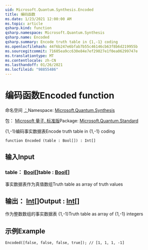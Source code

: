 ```yaml
---
uid: Microsoft.Quantum.Synthesis.Encoded
title: 编码函数
ms.date: 1/23/2021 12:00:00 AM
ms.topic: article
qsharp.kind: function
qsharp.namespace: Microsoft.Quantum.Synthesis
qsharp.name: Encoded
qsharp.summary: Encode truth table in {1,-1} coding
ms.openlocfilehash: 44f6b247e6bfab7b55c46146cb63f8b6d219955b
ms.sourcegitcommit: 71605ea9cc630e84e7ef29027e1f0ea06299747e
ms.translationtype: MT
ms.contentlocale: zh-CN
ms.lasthandoff: 01/26/2021
ms.locfileid: "98855486"
---
```

# <a name="encoded-function"></a><span data-ttu-id="0a687-102">编码函数</span><span class="sxs-lookup"><span data-stu-id="0a687-102">Encoded function</span></span>

<span data-ttu-id="0a687-103">命名空间 [：](xref:Microsoft.Quantum.Synthesis)</span><span class="sxs-lookup"><span data-stu-id="0a687-103">Namespace: [Microsoft.Quantum.Synthesis](xref:Microsoft.Quantum.Synthesis)</span></span>

<span data-ttu-id="0a687-104">包： [Microsoft 量子. 标准版](https://nuget.org/packages/Microsoft.Quantum.Standard)</span><span class="sxs-lookup"><span data-stu-id="0a687-104">Package: [Microsoft.Quantum.Standard](https://nuget.org/packages/Microsoft.Quantum.Standard)</span></span>


<span data-ttu-id="0a687-105">{1,-1}编码事实数据表</span><span class="sxs-lookup"><span data-stu-id="0a687-105">Encode truth table in {1,-1} coding</span></span>

```qsharp
function Encoded (table : Bool[]) : Int[]
```


## <a name="input"></a><span data-ttu-id="0a687-106">输入</span><span class="sxs-lookup"><span data-stu-id="0a687-106">Input</span></span>

### <a name="table--bool"></a><span data-ttu-id="0a687-107">table： [Bool](xref:microsoft.quantum.lang-ref.bool)[]</span><span class="sxs-lookup"><span data-stu-id="0a687-107">table : [Bool](xref:microsoft.quantum.lang-ref.bool)[]</span></span>

<span data-ttu-id="0a687-108">事实数据表作为真值数组</span><span class="sxs-lookup"><span data-stu-id="0a687-108">Truth table as array of truth values</span></span>



## <a name="output--int"></a><span data-ttu-id="0a687-109">输出： [Int](xref:microsoft.quantum.lang-ref.int)[]</span><span class="sxs-lookup"><span data-stu-id="0a687-109">Output : [Int](xref:microsoft.quantum.lang-ref.int)[]</span></span>

<span data-ttu-id="0a687-110">作为整数数组的事实数据表 {1,-1}</span><span class="sxs-lookup"><span data-stu-id="0a687-110">Truth table as array of {1,-1} integers</span></span>

## <a name="example"></a><span data-ttu-id="0a687-111">示例</span><span class="sxs-lookup"><span data-stu-id="0a687-111">Example</span></span>

```qsharp
Encoded([false, false, false, true]); // [1, 1, 1, -1]
```